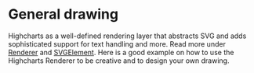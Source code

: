 # General drawing
Highcharts as a well-defined rendering layer that abstracts SVG and adds sophisticated support for text handling and more. Read more under [Renderer](https://api.highcharts.com/highcharts/Renderer) and [SVGElement](https://api.highcharts.com/highcharts/Element).
Here is a good example on how to use the Highcharts Renderer to be creative and to design your own drawing.
